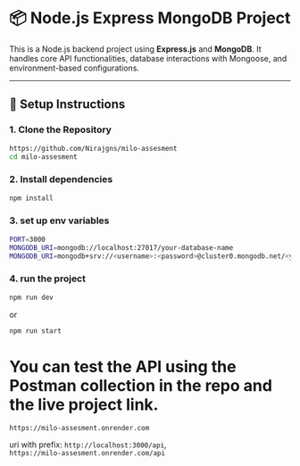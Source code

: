 # 📦 Node.js Express MongoDB Project

This is a Node.js backend project using **Express.js** and **MongoDB**. It handles core API functionalities, database interactions with Mongoose, and environment-based configurations.

---

## 🔧 Setup Instructions

### 1. Clone the Repository

```bash
https://github.com/Nirajgns/milo-assesment
cd milo-assesment
```

### 2. Install dependencies

```bash
npm install
```

### 3. set up env variables

```bash
PORT=3000
MONGODB_URI=mongodb://localhost:27017/your-database-name
MONGODB_URI=mongodb+srv://<username>:<password>@cluster0.mongodb.net/<your-database-name>?retryWrites=true&w=majority

```

### 4. run the project

```bash
npm run dev
```

or

```bash
npm run start
```

# You can test the API using the Postman collection in the repo and the live project link.

```
https://milo-assesment.onrender.com
```

uri with prefix:
`http://localhost:3000/api`,  
`https://milo-assesment.onrender.com/api`
